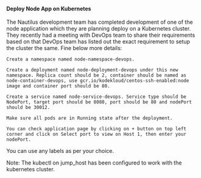 #### Deploy Node App on Kubernetes

The Nautilus development team has completed development of one of the node application which they are planning deploy on a Kubernetes cluster. They recently had a meeting with DevOps team to share their requirements based on that DevOps team has listed out the exact requirement to setup the cluster the same. Fine below more details:

    Create a namespace named node-namespace-devops.

    Create a deployment named node-deployment-devops under this new namespace. Replica count should be 2, container should be named as node-container-devops, use gcr.io/kodekloud/centos-ssh-enabled:node image and container port should be 80.

    Create a service named node-service-devops. Service type should be NodePort, target port should be 8080, port should be 80 and nodePort should be 30012.

    Make sure all pods are in Running state after the deployment.

    You can check application page by clicking on + button on top left corner and click on Select port to view on Host 1, then enter your nodePort.

You can use any labels as per your choice.

Note: The kubectl on jump_host has been configured to work with the kubernetes cluster.

